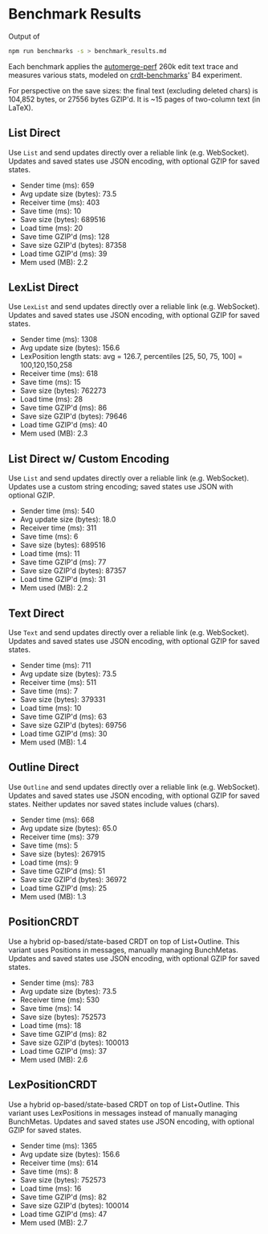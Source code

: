 # Benchmark Results
Output of
```bash
npm run benchmarks -s > benchmark_results.md
```
Each benchmark applies the [automerge-perf](https://github.com/automerge/automerge-perf) 260k edit text trace and measures various stats, modeled on [crdt-benchmarks](https://github.com/dmonad/crdt-benchmarks/)' B4 experiment.

For perspective on the save sizes: the final text (excluding deleted chars) is 104,852 bytes, or 27556 bytes GZIP'd. It is ~15 pages of two-column text (in LaTeX).


## List Direct

Use `List` and send updates directly over a reliable link (e.g. WebSocket).
Updates and saved states use JSON encoding, with optional GZIP for saved states.

- Sender time (ms): 659
- Avg update size (bytes): 73.5
- Receiver time (ms): 403
- Save time (ms): 10
- Save size (bytes): 689516
- Load time (ms): 20
- Save time GZIP'd (ms): 128
- Save size GZIP'd (bytes): 87358
- Load time GZIP'd (ms): 39
- Mem used (MB): 2.2

## LexList Direct

Use `LexList` and send updates directly over a reliable link (e.g. WebSocket).
Updates and saved states use JSON encoding, with optional GZIP for saved states.

- Sender time (ms): 1308
- Avg update size (bytes): 156.6
- LexPosition length stats: avg = 126.7, percentiles [25, 50, 75, 100] = 100,120,150,258
- Receiver time (ms): 618
- Save time (ms): 15
- Save size (bytes): 762273
- Load time (ms): 28
- Save time GZIP'd (ms): 86
- Save size GZIP'd (bytes): 79646
- Load time GZIP'd (ms): 40
- Mem used (MB): 2.3

## List Direct w/ Custom Encoding

Use `List` and send updates directly over a reliable link (e.g. WebSocket).
Updates use a custom string encoding; saved states use JSON with optional GZIP.

- Sender time (ms): 540
- Avg update size (bytes): 18.0
- Receiver time (ms): 311
- Save time (ms): 6
- Save size (bytes): 689516
- Load time (ms): 11
- Save time GZIP'd (ms): 77
- Save size GZIP'd (bytes): 87357
- Load time GZIP'd (ms): 31
- Mem used (MB): 2.2

## Text Direct

Use `Text` and send updates directly over a reliable link (e.g. WebSocket).
Updates and saved states use JSON encoding, with optional GZIP for saved states.

- Sender time (ms): 711
- Avg update size (bytes): 73.5
- Receiver time (ms): 511
- Save time (ms): 7
- Save size (bytes): 379331
- Load time (ms): 10
- Save time GZIP'd (ms): 63
- Save size GZIP'd (bytes): 69756
- Load time GZIP'd (ms): 30
- Mem used (MB): 1.4

## Outline Direct

Use `Outline` and send updates directly over a reliable link (e.g. WebSocket).
Updates and saved states use JSON encoding, with optional GZIP for saved states.
Neither updates nor saved states include values (chars).

- Sender time (ms): 668
- Avg update size (bytes): 65.0
- Receiver time (ms): 379
- Save time (ms): 5
- Save size (bytes): 267915
- Load time (ms): 9
- Save time GZIP'd (ms): 51
- Save size GZIP'd (bytes): 36972
- Load time GZIP'd (ms): 25
- Mem used (MB): 1.3

## PositionCRDT

Use a hybrid op-based/state-based CRDT on top of List+Outline.
This variant uses Positions in messages, manually managing BunchMetas.
Updates and saved states use JSON encoding, with optional GZIP for saved states.

- Sender time (ms): 783
- Avg update size (bytes): 73.5
- Receiver time (ms): 530
- Save time (ms): 14
- Save size (bytes): 752573
- Load time (ms): 18
- Save time GZIP'd (ms): 82
- Save size GZIP'd (bytes): 100013
- Load time GZIP'd (ms): 37
- Mem used (MB): 2.6

## LexPositionCRDT

Use a hybrid op-based/state-based CRDT on top of List+Outline.
This variant uses LexPositions in messages instead of manually managing BunchMetas.
Updates and saved states use JSON encoding, with optional GZIP for saved states.

- Sender time (ms): 1365
- Avg update size (bytes): 156.6
- Receiver time (ms): 614
- Save time (ms): 8
- Save size (bytes): 752573
- Load time (ms): 16
- Save time GZIP'd (ms): 82
- Save size GZIP'd (bytes): 100014
- Load time GZIP'd (ms): 47
- Mem used (MB): 2.7
